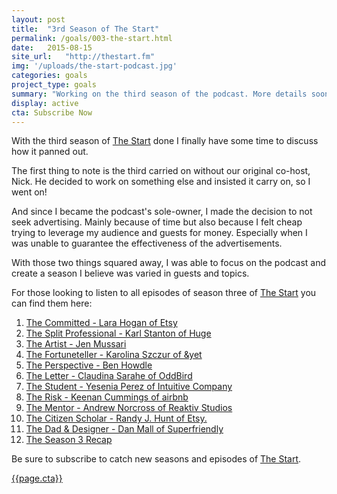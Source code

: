 ```yaml
---
layout: post
title:  "3rd Season of The Start"
permalink: /goals/003-the-start.html
date:   2015-08-15
site_url:   "http://thestart.fm"
img: '/uploads/the-start-podcast.jpg'
categories: goals
project_type: goals
summary: "Working on the third season of the podcast. More details soon!"
display: active
cta: Subscribe Now
---
```

With the third season of [The Start](http://thestart.fm) done I finally have some time to discuss how it panned out. 

The first thing to note is the third carried on without our original co-host, Nick. He decided to work on something else and insisted it carry on, so I went on! 

And since I became the podcast's sole-owner, I made the decision to not seek advertising. Mainly because of time but also because I felt cheap trying to leverage my audience and guests for money. Especially when I was unable to guarantee the effectiveness of the advertisements. 

With those two things squared away, I was able to focus on the podcast and create a season I believe was varied in guests and topics. 

For those looking to listen to all episodes of season three of [The Start](http://thestart.fm) you can find them here: 

<ol>
	<li><a href="http://thestart.fm/interviews/the-committed" target="_blank">The Committed - Lara Hogan of Etsy</a></li>
	<li><a href="http://thestart.fm/interviews/the-split-professional" target="_blank">The Split Professional - Karl Stanton of Huge</a></li>
	<li><a href="http://thestart.fm/interviews/the-artist" target="_blank">The Artist - Jen Mussari</a></li>
	<li><a href="http://thestart.fm/interviews/the-fortuneteller" target="_blank">The Fortuneteller - Karolina Szczur of &yet</a></li>
	<li><a href="http://thestart.fm/interviews/the-perspective" target="_blank">The Perspective - Ben Howdle</a></li>
	<li><a href="http://thestart.fm/interviews/the-letter" target="_blank">The Letter - Claudina Sarahe of OddBird</a></li>
	<li><a href="http://thestart.fm/interviews/the-student" target="_blank">The Student - Yesenia Perez of Intuitive Company</a></li>
	<li><a href="http://thestart.fm/interviews/the-risk" target="_blank">The Risk - Keenan Cummings of airbnb</a></li>
	<li><a href="http://thestart.fm/interviews/the-mentor" target="_blank">The Mentor - Andrew Norcross of Reaktiv Studios</a></li>
	<li><a href="http://thestart.fm/interviews/the-citizen-scholar" target="_blank">The Citizen Scholar - Randy J. Hunt of Etsy.</a></li>
	<li><a href="http://thestart.fm/interviews/the-dad-designer" target="_blank">The Dad & Designer - Dan Mall of Superfriendly</a></li>
	<li><a href="http://thestart.fm/interviews/season-3-recap" target="_blank">The Season 3 Recap</a></li>
</ol>

Be sure to subscribe to catch new seasons and episodes of [The Start](http://thestart.fm).



<a href="{{page.site_url}}" class="btn" target="_blank">{{page.cta}}</a>